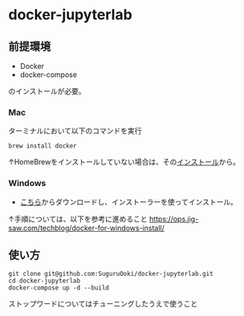# docker-jupyterlab

## 前提環境

- Docker
- docker-compose

のインストールが必要。

### Mac

ターミナルにおいて以下のコマンドを実行

```
brew install docker
```
↑HomeBrewをインストールしていない場合は、その[インストール](https://brew.sh/index_ja)から。


### Windows

- [こちら](https://docs.docker.com/docker-for-windows/install/)からダウンロードし、インストーラーを使ってインストール。

↑手順については、以下を参考に進めること
https://ops.jig-saw.com/techblog/docker-for-windows-install/


## 使い方

```
git clone git@github.com:SuguruOoki/docker-jupyterlab.git
cd docker-jupyterlab
docker-compose up -d --build
```

ストップワードについてはチューニングしたうえで使うこと

